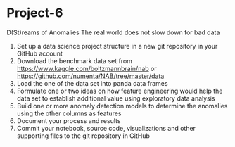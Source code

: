 # Project-6
D(St)reams of Anomalies
  The real world does not slow down for bad data
1. Set up a data science project structure in a new git repository in your GitHub account
2. Download the benchmark data set from
https://www.kaggle.com/boltzmannbrain/nab or
https://github.com/numenta/NAB/tree/master/data 
3. Load the one of the data set into panda data frames
4. Formulate one or two ideas on how feature engineering would help the data set to establish additional value using exploratory data analysis
5. Build one or more anomaly detection models to determine the anomalies using the other columns as features
6. Document your process and results
7. Commit your notebook, source code, visualizations and other supporting files to the git repository in GitHub
